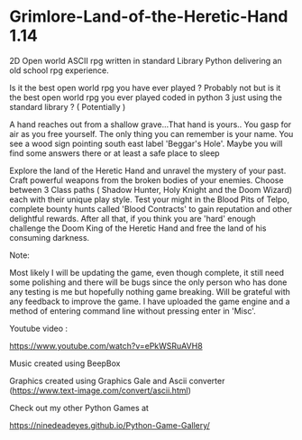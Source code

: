 # Grimlore-Land-of-the-Heretic-Hand 1.14
2D Open world ASCII rpg written in standard Library Python delivering an old school rpg experience. 


Is it the best open world rpg you have ever played ? Probably not but is it the best open world rpg you ever played coded in python 3 just using the standard library ? ( Potentially )  

A hand reaches out from a shallow grave...That hand is yours.. You gasp for air as you free yourself. The only thing you can remember is your name.
You see a wood sign pointing south east label 'Beggar's Hole'. Maybe you will find some answers there or at least a safe place to sleep

Explore the land of the Heretic Hand and unravel the mystery of your past. Craft powerful weapons from the broken bodies of your enemies. Choose between 3 Class paths ( Shadow Hunter, Holy Knight and the Doom Wizard) each with their unique play style. Test your might in the Blood Pits of Telpo, complete bounty hunts called 'Blood Contracts' to gain reputation and other delightful rewards. After all that, if you think you are 'hard' enough challenge the Doom King of the Heretic Hand and free the land of his consuming darkness. 


Note:

Most likely I will be updating the game, even though complete, it still need some polishing and there will be bugs since the only person who has done any testing is me but hopefully nothing game breaking. Will be grateful with any feedback to improve the game. I have uploaded the game engine and a method of entering command line without pressing enter in 'Misc'.  

Youtube video : 

https://www.youtube.com/watch?v=ePkWSRuAVH8

Music created using BeepBox 

Graphics created using Graphics Gale and Ascii converter (https://www.text-image.com/convert/ascii.html) 

Check out my other Python Games at 

https://ninedeadeyes.github.io/Python-Game-Gallery/
